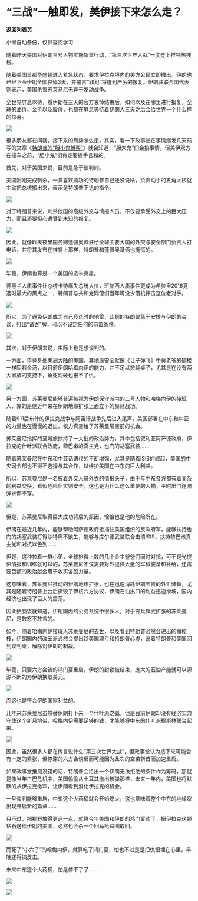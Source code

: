 # “三战”一触即发，美伊接下来怎么走？

[**返回列表页**](/gzh/政事堂2019)

小懒自动备份，仅供查阅学习

  

随着昨天美国对伊朗三号人物实施斩首行动，“第三次世界大战”一度登上推特热搜榜。

  

随着美国首都华盛顿进入紧急状态，要求伊拉克境内的美方公民立即撤出。伊朗也已经下令伊朗全国哀悼3天，并誓言“罪犯”将遭到严厉的报复。伊朗驻联合国代表则表示，美国杀害苏莱马尼无异于发动战争。

  

全世界屏息以待，看伊朗在三天的官方哀悼结束后，如何以及在哪里进行报复，全球的油价、金价以及股价，也都在屏息等待着伊朗人三天之后会给世界一个什么样的惊喜。

  

![](https://mmbiz.qpic.cn/mmbiz_png/rxhS23yu8cMVGMBQzfEIScG5ajXllzRugCNFMlibQe9Oy7qiciciak4ZV44UNkaiaLrNxONwCu4xA3jaPJwcjUQXNJQ/640?wx_fmt=png)

  

很多朋友都在问我，接下来的局势怎么走，其实，看一下政事堂在事情爆发几天前写的文章《[特朗普的“胆小鬼博弈”](http://mp.weixin.qq.com/s?__biz=MzAwMzU1ODAwOQ==&mid=2650333558&idx=1&sn=b5b9474a20f0d75ac535c04cabfff611&chksm=83351e60b442977618a2caf732734257c228f6c3765b2ac8a5bc6dc76716390f8a0a9ec2b51e&scene=21#wechat_redirect)》就会知道，“胆大鬼”们会搞事情，但美伊双方在撞车之前，“胆小鬼”们肯定要握手言和的。

  

首先，对于美国来说，目前是急于谈判的。

  

美国刚刚完成刺杀，一贯喜欢揽功的特朗普自己还没说啥，负责动手的五角大楼就主动把总统搬出来，表示是特朗普下达的指令。  

  

![](https://mmbiz.qpic.cn/mmbiz_png/rxhS23yu8cMVGMBQzfEIScG5ajXllzRuIiauxx3UWKpLeIVtrsOEdLdQg9bn5uDUaDAkDNgSMzSbcjlvb2LQzIg/640?wx_fmt=png)

  

对于特朗普来说，刺杀他国的高级外交与情报人员，不仅要承受外交上的巨大压力，而且还要担心遭受到未知的报复。  

  

![](https://mmbiz.qpic.cn/mmbiz_png/rxhS23yu8cMVGMBQzfEIScG5ajXllzRukSrNygbib0lTF5pYwQa2IQjGJq9LYicVr4ko9rgoHKO0NpDH0rup1Yqg/640?wx_fmt=png)

  

因此，就像昨天夜里国务卿蓬佩奥疯狂给全球主要大国的外交与安全部门负责人打电话，并将其发布在推特上那样，特朗普和蓬佩奥哥俩也挺慌的。

  

![](https://mmbiz.qpic.cn/mmbiz_png/rxhS23yu8cMVGMBQzfEIScG5ajXllzRuLzIJgiaicQGnyeKxa8YuqdKVgB2bGuzGzsSLkNx1wQgtibMic4Cecibzlrg/640?wx_fmt=png)

  

毕竟，伊朗也算是一个美国的选举克星。

  

德黑兰人质事件让总统卡特痛失总统大位，班加西人质事件更成为希拉里2016竞选时最大的黑点之一，特朗普与共和党同僚们当年可没少借机抨击这位老对手。

  

![](https://mmbiz.qpic.cn/mmbiz_jpg/rxhS23yu8cMVGMBQzfEIScG5ajXllzRukfb5HVxuQ8V9knltZuGG6MOKnghsOSsEmv9u8EZtLmicxNzAgWQqvRA/640?wx_fmt=jpeg)

  

所以，为了避免伊朗成为自己竞选时的地雷，此刻的特朗普急于安排与伊朗的会谈，打出“请客”牌，可以不设定任何的前置条件。

  

![](https://mmbiz.qpic.cn/mmbiz_png/rxhS23yu8cMVGMBQzfEIScG5ajXllzRuktgAUzMMHmXyVndAiaWTOfn6AYe68sqVQgLk767wb8FRHAgrLbPuoTQ/640?wx_fmt=png)

  

  

其次，对于伊朗来说，实际上也是想谈判的。  

  

一方面，毕竟身处美洲大陆的美国，其地缘安全就像《让子弹飞》中黄老爷的碉楼一样固若金汤，以目前伊朗哈梅内伊的能力，并不足以掀翻桌子，尤其是在没有两大家族的支持下，鱼死网破也报不了仇。  

  

![](https://mmbiz.qpic.cn/mmbiz_png/rxhS23yu8cMVGMBQzfEIScG5ajXllzRuuu8dJM0aleaxib3uYlfpicfZt3CjtfsavaI7dmMeAJ2P3iabyViaiam9e1A/640?wx_fmt=png)

  

另一方面，苏莱曼尼能够普遍被视为伊朗保守派内的二号人物和哈梅内伊的接班人，靠的是他近年来在伊朗地缘扩张上面立下的赫赫战功。  

  

随着911后布什的伊拉克战争与阿富汗战争先后进入尾声，美国部署在中东和中亚的力量也在慢慢的退出，权力真空给了苏莱曼尼空前的机会。  

  

苏莱曼尼指挥的圣城旅扶持了一大批的政治势力，其中包括叙利亚阿萨德政府，伊拉克的什叶派联合政府，黎巴嫩的真主党，也门的胡塞武装......

  

随着苏莱曼尼在中东和中亚话语权的不断增强，尤其是随着ISIS的崛起，美国的中央司令部也不得不选择与其合作，以维护美国在中东的巨大利益。

  

所以，苏莱曼尼是一名披着外交人员外衣的情报头子，由于与中东各方都有着复杂的利益交换，看似危险但实则安全，这也是为什么这么重要的人物，平时出门连防弹衣都不穿。

  

![](https://mmbiz.qpic.cn/mmbiz_jpg/rxhS23yu8cMVGMBQzfEIScG5ajXllzRucEEznjKQlfLZlz3cVjElsZpSXG95IpcwT1xQB1gMU7pe3HBJoDdueA/640?wx_fmt=jpeg)

  

但是，苏莱曼尼取得巨大成功背后的原因，恰恰也是他的危险所在。

  

  

伊朗在最近几年内，能够帮助阿萨德政府抵挡住美国组织的反政府军，能够扶持也门的胡塞武装打得沙特痛不欲生，能够与库尔德武装联合击溃ISIS，扶持黎巴嫩真主党和对抗以色列......

  

但是，这种拉着一群小弟，全球排得上数的几个金主爸爸们同时对抗，可不是光提供情报和训练就可以的，苏莱曼尼不仅需要对外提供大量的军械装备和补给，还需要巨额的政治献金用于收买各股力量。

  

这意味着，苏莱曼尼推动的伊朗地缘扩张，也在迅速消耗伊朗宝贵的外汇储备，尤其是随着特朗普上台后撕毁了伊核六方协议，伊朗石油出口的利益迅速滑坡，国内经济也出现了巨大的震荡。

  

因此拍脑袋就知道，伊朗国内的公务系统中很多人，对于穷兵黩武扩张的苏莱曼尼，是敢怒不敢言的。

  

如今，随着哈梅内伊接班人苏莱曼尼的去世，以及看到特朗普必然会递出的橄榄枝，伊朗国内的改革派必然会提出趁美国理亏和特朗普心虚，逼着特朗普和美国回到谈判桌，解除对伊朗的制裁。

  

![](https://mmbiz.qpic.cn/mmbiz_png/rxhS23yu8cMVGMBQzfEIScG5ajXllzRu6MCDrUXSmjDLpngu4zJAJ07ic3nLrT6CjcOViavm7RFlsicbYViaxfhF3Q/640?wx_fmt=png)

  

毕竟，只要六方会谈的鸿门宴重启，伊朗的封锁被结束，庞大的石油产能就可以源源不断的为伊朗换取美元。

  

![](https://mmbiz.qpic.cn/mmbiz_png/rxhS23yu8cMVGMBQzfEIScG5ajXllzRuNdDOxqMMqmUPnGUyBTKTxAVvIZG0OVuMXsNMHnrr40jE8B06ZWxibgA/640?wx_fmt=png)

  

而这也是符合伊朗国家利益的。

  

几年来苏莱曼尼虽然替伊朗打下来一个什叶派之弧，但是目前伊朗却没有经济实力守住这个新月地带，哈梅内伊需要足够的钱，才能够将中东的什叶派穆斯林联合起来。

  

![](https://mmbiz.qpic.cn/mmbiz_jpg/rxhS23yu8cMVGMBQzfEIScG5ajXllzRuymBHX5QPXcg3UdHrQ0pXiaBe9uoarqAvKU4dkHDiaia607QibicmH8XGhqg/640?wx_fmt=jpeg)

  

因此，虽然很多人都在传言说什么“第三次世界大战”，但政事堂认为接下来可能会有一定的紧张，但停滞的六方会谈反而可能因为此次的空袭斩首而加速重启。  

  

如果政事堂推测没错的话，特朗普会给出一个伊朗无法拒绝的条件作为筹码，那就是像当年古巴危机中，美国偷偷从土耳其撤出核弹那样，未来一年内，美国也将默默的从伊拉克撤军，让伊朗看到消化伊拉克的机会。

  

一旦谈判能够重启，中东这个火药桶就会开始熄火，这也意味着整个中东的地缘将出现开启新的篇章......

  

只不过，把视野放得更远一点，就算今年美国和伊朗的鸿门宴谈了，把伊拉克这颗钻石送给伊朗的美国，必然也会杀一个回马枪试图取回。

  

![](https://mmbiz.qpic.cn/mmbiz_png/rxhS23yu8cMVGMBQzfEIScG5ajXllzRullo1F43AavkF6dx9cg0abKiaPtKIIrmgq7NqGP54BvAU3hqZxFyNt2Q/640?wx_fmt=png)

  

而死了“小六子”的哈梅内伊，就算吃了鸿门宴，怕也不过是是把仇恨埋在心里，早晚还得搞反击。

  

未来中东这个火药桶，怕是停不了了.......

  

![](https://mmbiz.qpic.cn/mmbiz_png/rxhS23yu8cMVGMBQzfEIScG5ajXllzRuBtMWhhsWUvEoT5oN3kxJSHOPv44ajicbu6HVdsy1JmsxYJTjg5JMAGg/640?wx_fmt=png)

  

![](https://mmbiz.qpic.cn/mmbiz_jpg/rxhS23yu8cPp0iaKAfe0ZsWfgGcY72o9Nror8TicrtnlDsqzY7y4Kum4fM3X0FMEGlbvm9HvZUiaETSnLt4DHNLbQ/640?wx_fmt=jpeg)

